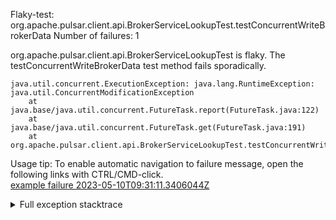         
Flaky-test: org.apache.pulsar.client.api.BrokerServiceLookupTest.testConcurrentWriteBrokerData
Number of failures: 1

org.apache.pulsar.client.api.BrokerServiceLookupTest is flaky. The testConcurrentWriteBrokerData test method fails sporadically.

```
java.util.concurrent.ExecutionException: java.lang.RuntimeException: java.util.ConcurrentModificationException
	at java.base/java.util.concurrent.FutureTask.report(FutureTask.java:122)
	at java.base/java.util.concurrent.FutureTask.get(FutureTask.java:191)
	at org.apache.pulsar.client.api.BrokerServiceLookupTest.testConcurrentWriteBrokerData(BrokerServiceLookupTest.java:238)
```

Usage tip: To enable automatic navigation to failure message, open the following links with CTRL/CMD-click.  
[example failure 2023-05-10T09:31:11.3406044Z](https://github.com/apache/pulsar/actions/runs/4934057593/jobs/8821424890#step:9:863)  


<details>
<summary>Full exception stacktrace</summary>
<code><pre>
java.util.concurrent.ExecutionException: java.lang.RuntimeException: java.util.ConcurrentModificationException
	at java.base/java.util.concurrent.FutureTask.report(FutureTask.java:122)
	at java.base/java.util.concurrent.FutureTask.get(FutureTask.java:191)
	at org.apache.pulsar.client.api.BrokerServiceLookupTest.testConcurrentWriteBrokerData(BrokerServiceLookupTest.java:238)
	at java.base/jdk.internal.reflect.NativeMethodAccessorImpl.invoke0(Native Method)
	at java.base/jdk.internal.reflect.NativeMethodAccessorImpl.invoke(NativeMethodAccessorImpl.java:62)
	at java.base/jdk.internal.reflect.DelegatingMethodAccessorImpl.invoke(DelegatingMethodAccessorImpl.java:43)
	at java.base/java.lang.reflect.Method.invoke(Method.java:566)
	at org.testng.internal.MethodInvocationHelper.invokeMethod(MethodInvocationHelper.java:132)
	at org.testng.internal.InvokeMethodRunnable.runOne(InvokeMethodRunnable.java:45)
	at org.testng.internal.InvokeMethodRunnable.call(InvokeMethodRunnable.java:73)
	at org.testng.internal.InvokeMethodRunnable.call(InvokeMethodRunnable.java:11)
	at java.base/java.util.concurrent.FutureTask.run(FutureTask.java:264)
	at java.base/java.util.concurrent.ThreadPoolExecutor.runWorker(ThreadPoolExecutor.java:1128)
	at java.base/java.util.concurrent.ThreadPoolExecutor$Worker.run(ThreadPoolExecutor.java:628)
	at java.base/java.lang.Thread.run(Thread.java:829)
Caused by: java.lang.RuntimeException: java.util.ConcurrentModificationException
	at org.apache.pulsar.client.api.BrokerServiceLookupTest.lambda$testConcurrentWriteBrokerData$0(BrokerServiceLookupTest.java:226)
	at java.base/java.util.concurrent.Executors$RunnableAdapter.call(Executors.java:515)
	... 4 more
Caused by: java.util.ConcurrentModificationException
	at java.base/java.util.HashMap$HashIterator.nextNode(HashMap.java:1511)
	at java.base/java.util.HashMap$KeyIterator.next(HashMap.java:1534)
	at org.apache.pulsar.policies.data.loadbalancer.LocalBrokerData.updateBundleData(LocalBrokerData.java:205)
	at org.apache.pulsar.policies.data.loadbalancer.LocalBrokerData.update(LocalBrokerData.java:159)
	at org.apache.pulsar.broker.loadbalance.impl.ModularLoadManagerImpl.updateLocalBrokerData(ModularLoadManagerImpl.java:936)
	at org.apache.pulsar.broker.loadbalance.impl.ModularLoadManagerWrapper.generateLoadReport(ModularLoadManagerWrapper.java:64)
	at org.apache.pulsar.client.api.BrokerServiceLookupTest.lambda$testConcurrentWriteBrokerData$0(BrokerServiceLookupTest.java:224)
	... 5 more

</pre></code>
</details>

